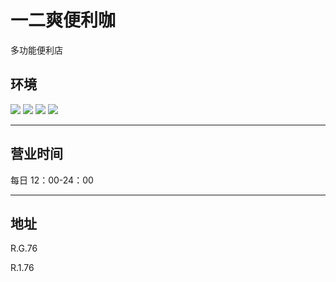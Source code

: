 # 一二爽便利咖

多功能便利店

## 环境

<div class="image-slide">
  <img src="https://img.xmummap.com/11_123%20%281%29.webp" />
  <img src="https://img.xmummap.com/11_123%20%282%29.webp" />
  <img src="https://img.xmummap.com/11_123%20%283%29.webp" />
  <img src="https://img.xmummap.com/11_123%20%284%29.webp" />

</div>

---

## 营业时间

每日 12：00-24：00

---

## 地址

R.G.76

R.1.76
